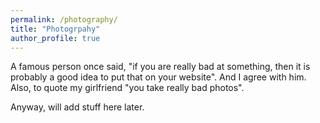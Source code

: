 ```yaml
---
permalink: /photography/
title: "Photogrpahy"
author_profile: true
---
```

A famous person once said, "if you are really bad at something, then it is probably a good idea to put that on your website". And I agree with him.
Also, to quote my girlfriend "you take really bad photos".

Anyway, will add stuff here later. 